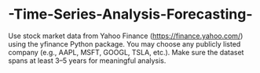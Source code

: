 # -Time-Series-Analysis-Forecasting-
Use stock market data from Yahoo Finance (https://finance.yahoo.com/) using the yfinance Python package. You may choose any publicly listed company (e.g., AAPL, MSFT, GOOGL, TSLA, etc.). Make sure the dataset spans at least 3–5 years for meaningful analysis.
